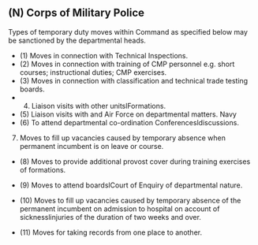 ## (N) Corps of Military Police

Types of temporary duty moves within Command as specified below may be sanctioned by the departmental heads.

- (1) Moves in connection with Technical Inspections.
- (2) Moves in connection with training of CMP personnel e.g. short courses; instructional duties; CMP exercises.
- (3) Moves in connection with classification and technical trade testing boards.
- 4) Liaison visits with other unitslFormations.
- (5) Liaison visits with and Air Force on departmental matters. Navy
- (6) To attend departmental co-ordination Conferencesldiscussions.
7. Moves to fill up vacancies caused by temporary absence when permanent incumbent is on leave or course.
- (8) Moves to provide additional provost cover during training exercises of formations.
- (9) Moves to attend boardslCourt of Enquiry of departmental nature.
- (10) Moves to fill up vacancies caused by temporary absence of the permanent incumbent on admission to hospital on account of sicknesslinjuries of the duration of two weeks and over.

- (11) Moves for taking records from one place to another.

